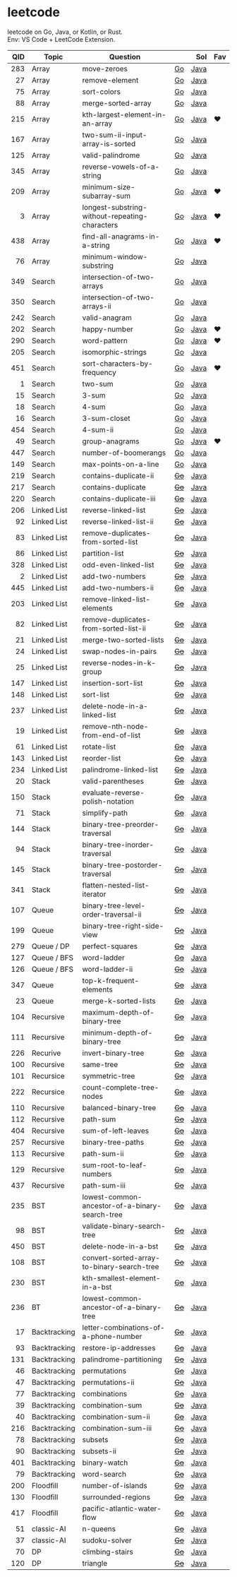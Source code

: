 # leetcode

leetcode on Go, Java, or Kotlin, or Rust.\
Env: VS Code + LeetCode Extension.

| QID | Topic | Question | | Sol | Fav |
| ---: | --- | --- | ---: | ---: | --- |
| 283 | Array | move-zeroes | [Go](go/283.move-zeroes.go) | [Java](java/283.move-zeroes.java) |
| 27 | Array | remove-element | [Go](go/27.remove-element.go) | [Java](java/27.remove-element.java) |
| 75 | Array | sort-colors | [Go](go/75.sort-colors.go) | [Java](java/75.sort-colors.java) |
| 88 | Array | merge-sorted-array | [Go](go/88.merge-sorted-array.go) | [Java](java/88.merge-sorted-array.java) |
| 215 | Array | kth-largest-element-in-an-array | [Go](go/215.kth-largest-element-in-an-array.go) | [Java](java/215.kth-largest-element-in-an-array.java) | :heart: |
| 167 | Array | two-sum-ii-input-array-is-sorted | [Go](go/167.two-sum-ii-input-array-is-sorted.go) | [Java](java/167.two-sum-ii-input-array-is-sorted.java) |
| 125 | Array | valid-palindrome | [Go](go/125.valid-palindrome.go) | [Java](java/125.valid-palindrome.java) |
| 345 | Array | reverse-vowels-of-a-string | [Go](go/345.reverse-vowels-of-a-string.go) | [Java](java/345.reverse-vowels-of-a-string.java) |
| 209 | Array | minimum-size-subarray-sum | [Go](go/209.minimum-size-subarray-sum.go) | [Java](java/209.minimum-size-subarray-sum.java) | :heart: |
| 3 | Array | longest-substring-without-repeating-characters | [Go](go/3.longest-substring-without-repeating-characters.go) | [Java](java/3.longest-substring-without-repeating-characters.java) | :heart: |
| 438 | Array | find-all-anagrams-in-a-string | [Go](go/438.find-all-anagrams-in-a-string.go) | [Java](java/438.find-all-anagrams-in-a-string.java) | :heart: |
| 76 | Array | minimum-window-substring | [Go](go/76.minimum-window-substring.go) | [Java](java/76.minimum-window-substring.java) |
| 349 | Search | intersection-of-two-arrays | [Go](go/349.intersection-of-two-arrays.go) | [Java](java/349.intersection-of-two-arrays.java) |
| 350 | Search | intersection-of-two-arrays-ii | [Go](go/350.intersection-of-two-arrays-ii.go) | [Java](java/350.intersection-of-two-arrays-ii.java) |
| 242 | Search | valid-anagram | [Go](go/242.valid-anagram.go) | [Java](java/242.valid-anagram.java) |
| 202 | Search | happy-number | [Go](go/202.happy-number.go) | [Java](java/202.happy-number.java) | :heart: |
| 290 | Search | word-pattern | [Go](go/290.word-pattern.go) | [Java](java/290.word-pattern.java) | :heart: |
| 205 | Search | isomorphic-strings | [Go](go/205.isomorphic-strings.go) | [Java](java/205.isomorphic-strings.java) |
| 451 | Search | sort-characters-by-frequency | [Go](go/451.sort-characters-by-frequency.go) | [Java](java/451.sort-characters-by-frequency.java) | :heart: |
| 1 | Search | two-sum | [Go](go/1.two-sum.go) | [Java](java/1.two-sum.java) |
| 15 | Search | 3-sum | [Go](go/15.3-sum.go) | [Java](java/15.3-sum.java) |
| 18 | Search | 4-sum | [Go](go/18.4-sum.go) | [Java](java/18.4-sum.java) |
| 16 | Search | 3-sum-closet | [Go](go/16.3-sum-closest.go) | [Java](java/16.3-sum-closest.java) |
| 454 | Search | 4-sum-ii | [Go](go/454.4-sum-ii.go) | [Java](java/454.4-sum-ii.java) |
| 49 | Search | group-anagrams | [Go](go/49.group-anagrams.go) | [Java](java/49.group-anagrams.java) | :heart: |
| 447 | Search | number-of-boomerangs | [Go](go/447.number-of-boomerangs.go) | [Java](java/447.number-of-boomerangs.java) |
| 149 | Search | max-points-on-a-line | [Go](go/149.max-points-on-a-line.go) | [Java](java/149.max-points-on-a-line.java) |
| 219 | Search | contains-duplicate-ii | <del>[Go](go/219.contains-duplicate-ii.go) | [Java](java/219.contains-duplicate-ii.java) |
| 217 | Search | contains-duplicate | <del>[Go](go/217.contains-duplicate.go) | [Java](java/217.contains-duplicate.java) |
| 220 | Search | contains-duplicate-iii | <del>[Go](go/220.contains-duplicate-iii.go) | [Java](java/220.contains-duplicate-iii.java) |
| 206 | Linked List | reverse-linked-list | <del>[Go](go/206.reverse-linked-list.go) | [Java](java/206.reverse-linked-list.java) |
| 92 | Linked List | reverse-linked-list-ii | <del>[Go](go/92.reverse-linked-list-ii.go) | [Java](java/92.reverse-linked-list-ii.java) |
| 83 | Linked List | remove-duplicates-from-sorted-list | <del>[Go](go/83.remove-duplicates-from-sorted-list.go) | [Java](java/83.remove-duplicates-from-sorted-list.java) |
| 86 | Linked List | partition-list | <del>[Go](go/86.partition-list.go) | [Java](java/86.partition-list.java) |
| 328 | Linked List | odd-even-linked-list | <del>[Go](go/328.odd-even-linked-list.go) | [Java](java/328.odd-even-linked-list.java) |
| 2 | Linked List | add-two-numbers | <del>[Go](go/2.add-two-numbers.go) | [Java](java/2.add-two-numbers.java) |
| 445 | Linked List | add-two-numbers-ii | <del>[Go](go/445.add-two-numbers-ii.go) | [Java](java/445.add-two-numbers-ii.java) |
| 203 | Linked List | remove-linked-list-elements | <del>[Go](go/203.remove-linked-list-elements.go) | [Java](java/203.remove-linked-list-elements.java) |
| 82 | Linked List | remove-duplicates-from-sorted-list-ii | <del>[Go](go/82.remove-duplicates-from-sorted-list-ii.go) | [Java](java/82.remove-duplicates-from-sorted-list-ii.java) |
| 21 | Linked List | merge-two-sorted-lists | <del>[Go](go/21.merge-two-sorted-lists.go) | [Java](java/21.merge-two-sorted-lists.java) |
| 24 | Linked List | swap-nodes-in-pairs | <del>[Go](go/24.swap-nodes-in-pairs.go) | [Java](java/24.swap-nodes-in-pairs.java) |
| 25 | Linked List | reverse-nodes-in-k-group | <del>[Go](go/25.reverse-nodes-in-k-group.go) | [Java](java/25.reverse-nodes-in-k-group.java) |
| 147 | Linked List | insertion-sort-list | <del>[Go](go/147.insertion-sort-list.go) | [Java](java/147.insertion-sort-list.java) |
| 148 | Linked List | sort-list | <del>[Go](go/148.sort-list.go) | [Java](java/148.sort-list.java) |
| 237 | Linked List | delete-node-in-a-linked-list | <del>[Go](go/237.delete-node-in-a-linked-list.go) | [Java](java/237.delete-node-in-a-linked-list.java) |
| 19 | Linked List | remove-nth-node-from-end-of-list | <del>[Go](go/19.remove-nth-node-from-end-of-list.go) | [Java](java/19.remove-nth-node-from-end-of-list.java) |
| 61 | Linked List | rotate-list | <del>[Go](go/61.rotate-list.go) | [Java](java/61.rotate-list.java) |
| 143 | Linked List | reorder-list | <del>[Go](go/143.reorder-list.go) | [Java](java/143.reorder-list.java) |
| 234 | Linked List | palindrome-linked-list | <del>[Go](go/234.palindrome-linked-list.go) | [Java](java/234.palindrome-linked-list.java) |
| 20 | Stack | valid-parentheses | <del>[Go](go/20.valid-parentheses.go) | [Java](java/20.valid-parentheses.java) |
| 150 | Stack | evaluate-reverse-polish-notation | <del>[Go](go/150.evaluate-reverse-polish-notation.go) | [Java](java/150.evaluate-reverse-polish-notation.java) |
| 71 | Stack | simplify-path | <del>[Go](go/71.simplify-path.go) | [Java](java/71.simplify-path.java) |
| 144 | Stack | binary-tree-preorder-traversal | <del>[Go](go/144.binary-tree-preorder-traversal.go) | [Java](java/144.binary-tree-preorder-traversal.java) |
| 94 | Stack | binary-tree-inorder-traversal | <del>[Go](go/94.binary-tree-inorder-traversal.go) | [Java](java/94.binary-tree-inorder-traversal.java) |
| 145 | Stack | binary-tree-postorder-traversal | <del>[Go](go/145.binary-tree-postorder-traversal.go) | [Java](java/145.binary-tree-postorder-traversal.java) |
| 341 | Stack | flatten-nested-list-iterator | <del>[Go](go/341.flatten-nested-list-iterator.go) | [Java](java/341.flatten-nested-list-iterator.java) |
| 107 | Queue | binary-tree-level-order-traversal-ii | <del>[Go](go/107.binary-tree-level-order-traversal-ii.go) | [Java](java/107.binary-tree-level-order-traversal-ii.java) |
| 199 | Queue | binary-tree-right-side-view | <del>[Go](go/199.binary-tree-right-side-view.go) | [Java](java/199.binary-tree-right-side-view.java) |
| 279 | Queue / DP | perfect-squares | <del>[Go](go/279.perfect-squares.go) | [Java](java/279.perfect-squares.java) |
| 127 | Queue / BFS | word-ladder | <del>[Go](go/127.word-ladder.go) | [Java](java/127.word-ladder.java) |
| 126 | Queue / BFS | word-ladder-ii | <del>[Go](go/126.word-ladder-ii.go) | [Java](java/126.word-ladder-ii.java) |
| 347 | Queue | top-k-frequent-elements | <del>[Go](go/347.top-k-frequent-elements.go) | [Java](java/347.top-k-frequent-elements.java) |
| 23 | Queue | merge-k-sorted-lists | <del>[Go](go/23.merge-k-sorted-lists.go) | [Java](java/23.merge-k-sorted-lists.java) |
| 104 | Recursive | maximum-depth-of-binary-tree | <del>[Go](go/104.maximum-depth-of-binary-tree.go) | [Java](java/104.maximum-depth-of-binary-tree.java) |
| 111 | Recursive | minimum-depth-of-binary-tree | <del>[Go](go/111.minimum-depth-of-binary-tree.go) | [Java](java/111.minimum-depth-of-binary-tree.java) |
| 226 | Recurive | invert-binary-tree | <del>[Go](go/226.invert-binary-tree.go) | [Java](java/226.invert-binary-tree.java) |
| 100 | Recursive | same-tree | <del>[Go](go/100.same-tree.go) | [Java](java/100.same-tree.java) |
| 101 | Recursice | symmetric-tree | <del>[Go](go/101.symmetric-tree.go) | [Java](java/101.symmetric-tree.java) |
| 222 | Recursice | count-complete-tree-nodes | <del>[Go](go/222.count-complete-tree-nodes.go) | [Java](java/222.count-complete-tree-nodes.java) |
| 110 | Recursive | balanced-binary-tree | <del>[Go](go/110.balanced-binary-tree.go) | [Java](java/110.balanced-binary-tree.java) |
| 112 | Recursive | path-sum | <del>[Go](go/112.path-sum.go) | [Java](java/112.path-sum.java) |
| 404 | Recursive | sum-of-left-leaves | <del>[Go](go/404.sum-of-left-leaves.go) | [Java](java/404.sum-of-left-leaves.java) |
| 257 | Recursive | binary-tree-paths | <del>[Go](go/257.binary-tree-paths.go) | [Java](java/257.binary-tree-paths.java) |
| 113 | Recursive | path-sum-ii | <del>[Go](go/113.path-sum-ii.go) | [Java](java/113.path-sum-ii.java) |
| 129 | Recursive | sum-root-to-leaf-numbers | <del>[Go](go/129.sum-root-to-leaf-numbers.go) | [Java](java/129.sum-root-to-leaf-numbers.java) |
| 437 | Recursive | path-sum-iii | <del>[Go](go/437.path-sum-iii.go) | [Java](java/437.path-sum-iii.java) |
| 235 | BST | lowest-common-ancestor-of-a-binary-search-tree | <del>[Go](go/235.lowest-common-ancestor-of-a-binary-search-tree.go) | [Java](java/235.lowest-common-ancestor-of-a-binary-search-tree.java) |
| 98 | BST | validate-binary-search-tree | <del>[Go](go/98.validate-binary-search-tree.go) | [Java](java/98.validate-binary-search-tree.java) |
| 450 | BST | delete-node-in-a-bst | <del>[Go](go/450.delete-node-in-a-bst.go) | [Java](java/450.delete-node-in-a-bst.java) |
| 108 | BST | convert-sorted-array-to-binary-search-tree | <del>[Go](go/108.convert-sorted-array-to-binary-search-tree.go) | [Java](java/108.convert-sorted-array-to-binary-search-tree.java) |
| 230 | BST | kth-smallest-element-in-a-bst | <del>[Go](go/230.kth-smallest-element-in-a-bst.go) | [Java](java/230.kth-smallest-element-in-a-bst.java) |
| 236 | BT | lowest-common-ancestor-of-a-binary-tree | <del>[Go](go/236.lowest-common-ancestor-of-a-binary-tree.go) | [Java](java/236.lowest-common-ancestor-of-a-binary-tree.java) |
| 17 | Backtracking | letter-combinations-of-a-phone-number | <del>[Go](go/17.letter-combinations-of-a-phone-number.go) | [Java](java/17.letter-combinations-of-a-phone-number.java) |
| 93 | Backtracking | restore-ip-addresses | <del>[Go](go/93.restore-ip-addresses.go) | [Java](java/93.restore-ip-addresses.java) |
| 131 | Backtracking | palindrome-partitioning | <del>[Go](go/131.palindrome-partitioning.go) | [Java](java/131.palindrome-partitioning.java) |
| 46 | Backtracking | permutations | <del>[Go](go/46.permutations.go) | [Java](java/46.permutations.java) |
| 47 | Backtracking | permutations-ii | <del>[Go](go/47.permutations-ii.go) | [Java](java/47.permutations-ii.java) |
| 77 | Backtracking | combinations | <del>[Go](go/77.combinations.go) | [Java](java/77.combinations.java) |
| 39 | Backtracking | combination-sum | <del>[Go](go/39.combination-sum.go) | [Java](java/39.combination-sum.java) |
| 40 | Backtracking | combination-sum-ii | <del>[Go](go/40.combination-sum-ii.go) | [Java](java/40.combination-sum-ii.java) |
| 216 | Backtracking | combination-sum-iii | <del>[Go](go/216.combination-sum-iii.go) | [Java](java/216.combination-sum-iii.java) |
| 78 | Backtracking | subsets | <del>[Go](go/78.subsets.go) | [Java](java/78.subsets.java) |
| 90 | Backtracking | subsets-ii | <del>[Go](go/90.subsets-ii.go) | [Java](java/90.subsets-ii.java) |
| 401 | Backtracking | binary-watch | <del>[Go](go/401.binary-watch.go) | [Java](java/401.binary-watch.java) |
| 79 | Backtracking | word-search | <del>[Go](go/79.word-search.go) | [Java](java/79.word-search.java) |
| 200 | Floodfill | number-of-islands | <del>[Go](go/200.number-of-islands.go) | [Java](java/200.number-of-islands.java) |
| 130 | Floodfill | surrounded-regions | <del>[Go](go/130.surrounded-regions.go) | [Java](java/130.surrounded-regions.java) |
| 417 | Floodfill | pacific-atlantic-water-flow | <del>[Go](go/417.pacific-atlantic-water-flow.go) | [Java](java/417.pacific-atlantic-water-flow.java) |
| 51 | classic-AI | n-queens | <del>[Go](go/51.n-queens.go) | [Java](java/51.n-queens.java) |
| 37 | classic-AI | sudoku-solver | <del>[Go](go/37.sudoku-solver.go) | [Java](java/37.sudoku-solver.java) |
| 70 | DP | climbing-stairs | <del>[Go](go/70.climbing-stairs.go) | [Java](java/70.climbing-stairs.java) |
| 120 | DP | triangle | <del>[Go](go/120.triangle.go) | [Java](java/120.triangle.java) |